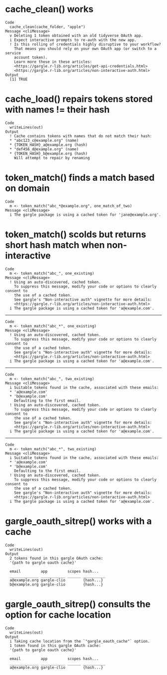# cache_clean() works

    Code
      cache_clean(cache_folder, "apple")
    Message <cliMessage>
      v Deleting 1 token obtained with an old tidyverse OAuth app.
      i Expect interactive prompts to re-auth with the new app.
      ! Is this rolling of credentials highly disruptive to your workflow?
        That means you should rely on your own OAuth app (or switch to a service
        account token).
        Learn more these in these articles:
        <https://gargle.r-lib.org/articles/get-api-credentials.html>
        <https://gargle.r-lib.org/articles/non-interactive-auth.html>
    Output
      [1] TRUE

# cache_load() repairs tokens stored with names != their hash

    Code
      writeLines(out)
    Output
      ! Cache contains tokens with names that do not match their hash:
      * "abc123_c@example.org" (name)
      * {TOKEN_HASH}_a@example.org (hash)
      * "def456_d@example.org" (name)
      * {TOKEN_HASH}_b@example.org (hash)
        Will attempt to repair by renaming

# token_match() finds a match based on domain

    Code
      m <- token_match("abc_*@example.org", one_match_of_two)
    Message <cliMessage>
      i The gargle package is using a cached token for 'jane@example.org'.

# token_match() scolds but returns short hash match when non-interactive

    Code
      m <- token_match("abc_", one_existing)
    Message <cliMessage>
      ! Using an auto-discovered, cached token.
        To suppress this message, modify your code or options to clearly consent to
        the use of a cached token.
        See gargle's "Non-interactive auth" vignette for more details:
        <https://gargle.r-lib.org/articles/non-interactive-auth.html>
      i The gargle package is using a cached token for 'a@example.com'.

---

    Code
      m <- token_match("abc_*", one_existing)
    Message <cliMessage>
      ! Using an auto-discovered, cached token.
        To suppress this message, modify your code or options to clearly consent to
        the use of a cached token.
        See gargle's "Non-interactive auth" vignette for more details:
        <https://gargle.r-lib.org/articles/non-interactive-auth.html>
      i The gargle package is using a cached token for 'a@example.com'.

---

    Code
      m <- token_match("abc_", two_existing)
    Message <cliMessage>
      i Suitable tokens found in the cache, associated with these emails:
      * 'a@example.com'
      * 'b@example.com'
        Defaulting to the first email.
      ! Using an auto-discovered, cached token.
        To suppress this message, modify your code or options to clearly consent to
        the use of a cached token.
        See gargle's "Non-interactive auth" vignette for more details:
        <https://gargle.r-lib.org/articles/non-interactive-auth.html>
      i The gargle package is using a cached token for 'a@example.com'.

---

    Code
      m <- token_match("abc_*", two_existing)
    Message <cliMessage>
      i Suitable tokens found in the cache, associated with these emails:
      * 'a@example.com'
      * 'b@example.com'
        Defaulting to the first email.
      ! Using an auto-discovered, cached token.
        To suppress this message, modify your code or options to clearly consent to
        the use of a cached token.
        See gargle's "Non-interactive auth" vignette for more details:
        <https://gargle.r-lib.org/articles/non-interactive-auth.html>
      i The gargle package is using a cached token for 'a@example.com'.

# gargle_oauth_sitrep() works with a cache

    Code
      writeLines(out)
    Output
      2 tokens found in this gargle OAuth cache:
      '{path to gargle oauth cache}'
      
      email         app         scopes hash...   
      _____________ ___________ ______ __________
      a@example.org gargle-clio        {hash...}
      b@example.org gargle-clio        {hash...}

# gargle_oauth_sitrep() consults the option for cache location

    Code
      writeLines(out)
    Output
      i Taking cache location from the `"gargle_oauth_cache"` option.
      1 token found in this gargle OAuth cache:
      '{path to gargle oauth cache}'
      
      email         app         scopes hash...   
      _____________ ___________ ______ __________
      a@example.org gargle-clio        {hash...}

